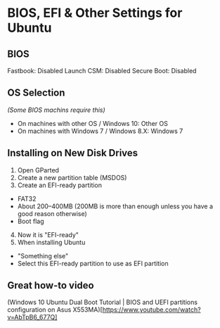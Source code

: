 # BIOS, EFI & Other Settings for Ubuntu

## BIOS
Fastbook: Disabled
Launch CSM: Disabled
Secure Boot: Disabled

## OS Selection
*(Some BIOS machins require this)*
- On machines with other OS / Windows 10: Other OS
- On machines with Windows 7 / Windows 8.X: Windows 7

## Installing on New Disk Drives
1. Open GParted
2. Create a new partition table (MSDOS)
3. Create an EFI-ready partition
- FAT32
- About 200–400MB (200MB is more than enough unless you have a good reason otherwise)
- Boot flag
4. Now it is "EFI-ready"
5. When installing Ubuntu
- "Something else"
- Select this EFI-ready partition to use as EFI partition


## Great how-to video
(Windows 10 Ubuntu Dual Boot Tutorial | BIOS and UEFI partitions configuration on Asus X553MA)[https://www.youtube.com/watch?v=AbTpB6_677Q]
